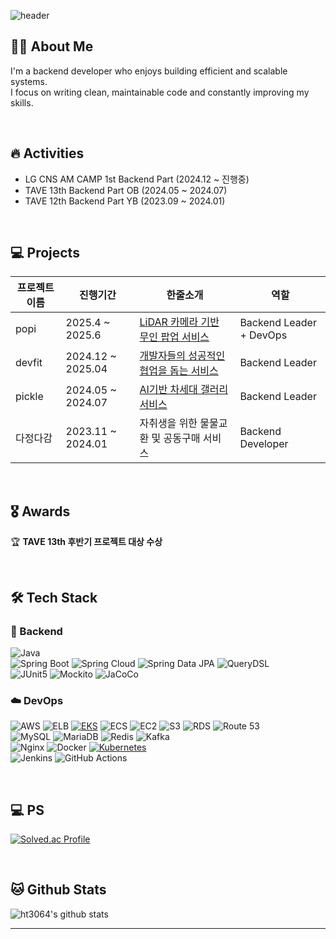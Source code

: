 <div align="left">

![header](https://capsule-render.vercel.app/api?type=waving&color=gradient&height=210&section=header&text=Hyuntaei%20Choi&fontColor=000000&fontSize=90&fontAlign=50&fontAlignY=32&desc=Welcome%20to%20my%20GitHub!&descSize=25&descAlign=75&descAlignY=55)

## 🙋‍♂️ **About Me**
I'm a backend developer who enjoys building efficient and scalable systems.  
I focus on writing clean, maintainable code and constantly improving my skills.  

<br/>

## 🔥 Activities

* LG CNS AM CAMP 1st Backend Part (2024.12 ~ 진행중)
* TAVE 13th Backend Part OB (2024.05 ~ 2024.07)
* TAVE 12th Backend Part YB (2023.09 ~ 2024.01)

<br/>

## 💻 Projects

| 프로젝트 이름 | 진행기간       | 한줄소개             | 역할                   |
|---------------|---------------|---------------------|----------------------------------|
| popi | 2025.4 ~ 2025.6 | <a href="https://github.com/popi-official">LiDAR 카메라 기반 무인 팝업 서비스 </a> | Backend Leader + DevOps |
| devfit | 2024.12 ~ 2025.04 | <a href="https://github.com/AM-Inspire-Devfit/devfit-server">개발자들의 성공적인 협업을 돕는 서비스</a> | Backend Leader |
| pickle | 2024.05 ~ 2024.07 | <a href="https://github.com/Pickle-Tave">AI기반 차세대 갤러리 서비스</a> | Backend Leader |
| 다정다감 | 2023.11 ~ 2024.01 | 자취생을 위한 물물교환 및 공동구매 서비스 | Backend Developer |

<br/>

## 🎖️ Awards
🏆 **TAVE 13th 후반기 프로젝트 대상 수상**

<br/>

## 🛠 Tech Stack  
### 🚀 Backend
![Java](https://img.shields.io/badge/Java-007396?style=flat&logo=openjdk&logoColor=white)  
![Spring Boot](https://img.shields.io/badge/Spring%20Boot-6DB33F?style=flat&logo=spring-boot&logoColor=white) ![Spring Cloud](https://img.shields.io/badge/Spring%20Cloud-6DB33F?style=flat&logo=spring&logoColor=white) ![Spring Data JPA](https://img.shields.io/badge/Spring%20Data%20JPA-6DB33F?style=flat&logo=spring&logoColor=white) ![QueryDSL](https://img.shields.io/badge/QueryDSL-blue?style=flat)  
![JUnit5](https://img.shields.io/badge/JUnit5-25A162?style=flat&logo=junit5&logoColor=white) ![Mockito](https://img.shields.io/badge/Mockito-FF9900?style=flat) ![JaCoCo](https://img.shields.io/badge/JaCoCo-FF0000?style=flat)  

### ☁️ DevOps  
![AWS](https://img.shields.io/badge/AWS-232F3E?style=flat-square&logo=Amazon%20Web%20Services&logoColor=white) ![ELB](https://img.shields.io/badge/ELB-FF9900?style=flat&logo=aws-elastic-load-balancing&logoColor=white) [![EKS](https://img.shields.io/badge/EKS-FF9900?style=flat&logo=amazoneks&logoColor=white)](https://docs.aws.amazon.com/eks/latest/userguide/what-is-eks.html) ![ECS](https://img.shields.io/badge/ECS-FF9900?style=flat&logo=amazon-ecs&logoColor=white) ![EC2](https://img.shields.io/badge/EC2-FF9900?style=flat&logo=amazon-ec2&logoColor=white) ![S3](https://img.shields.io/badge/S3-569A31?style=flat&logo=amazon-s3&logoColor=white) ![RDS](https://img.shields.io/badge/RDS-527FFF?style=flat&logo=amazon-rds&logoColor=white) ![Route 53](https://img.shields.io/badge/Route53-8C4FFF?style=flat&logo=amazon-route-53&logoColor=white)  
![MySQL](https://img.shields.io/badge/MySQL-4479A1?style=flat&logo=mysql&logoColor=white) ![MariaDB](https://img.shields.io/badge/MariaDB-003545?style=flat&logo=mariadb&logoColor=white) ![Redis](https://img.shields.io/badge/Redis-DC382D?style=flat&logo=redis&logoColor=white) ![Kafka](https://img.shields.io/badge/Kafka-231F20?style=flat&logo=apache-kafka&logoColor=white)    
![Nginx](https://img.shields.io/badge/Nginx-009639?style=flat&logo=nginx&logoColor=white) ![Docker](https://img.shields.io/badge/Docker-2496ED?style=flat&logo=docker&logoColor=white) [![Kubernetes](https://img.shields.io/badge/Kubernetes-326CE5?style=flat&logo=kubernetes&logoColor=white)](https://kubernetes.io/)     
![Jenkins](https://img.shields.io/badge/Jenkins-D24939?style=flat&logo=jenkins&logoColor=white) ![GitHub Actions](https://img.shields.io/badge/GitHub%20Actions-2088FF?style=flat&logo=github-actions&logoColor=white)

<br/>

## 💻 PS
[![Solved.ac Profile](http://mazassumnida.wtf/api/v2/generate_badge?boj=hyuntaei)](https://solved.ac/ht3064)

<br/>

## 🐱 Github Stats

![ht3064's github stats](https://github-readme-stats.vercel.app/api?username=ht3064)

-----

